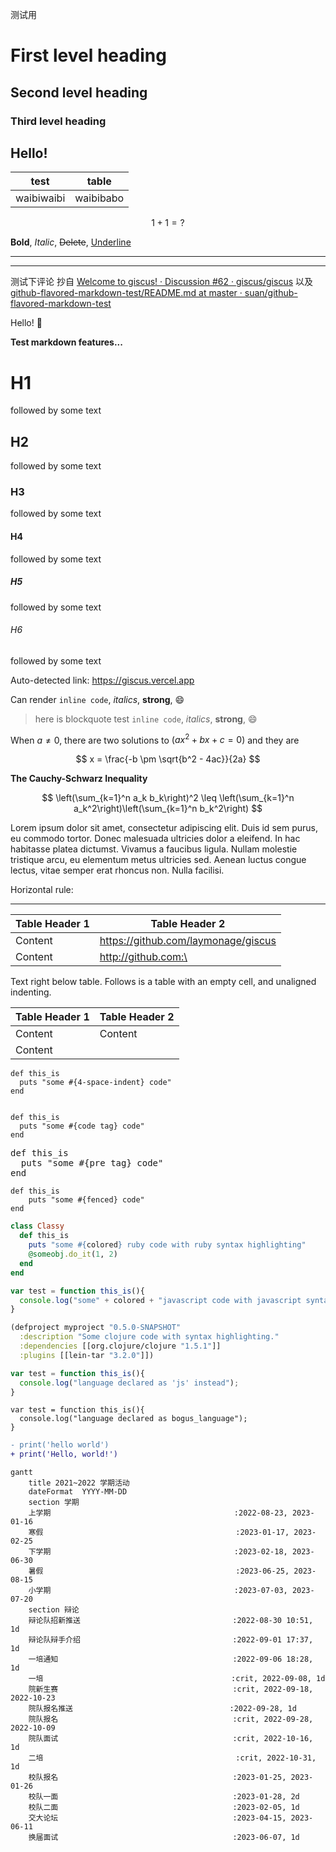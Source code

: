 测试用

# First level heading

## Second level heading

### Third level heading

## Hello!

| test | table |
|------|-------|
|waibiwaibi|waibibabo|

$$
1+1=?
$$

**Bold**, *Italic*, <s>Delete</s>, <u>Underline</u>

---

------

测试下评论
抄自 [Welcome to giscus! · Discussion #62 · giscus/giscus](https://github.com/giscus/giscus/discussions/62#discussioncomment-740574)
以及 [github-flavored-markdown-test/README.md at master · suan/github-flavored-markdown-test](https://github.com/suan/github-flavored-markdown-test/blob/master/README.md)

Hello! 🎉

**Test markdown features...**

# H1
followed by some text

## H2
followed by some text

### H3
followed by some text

#### H4
followed by some text

##### H5
followed by some text

###### H6
followed by some text

Auto-detected link: https://giscus.vercel.app

Can render `inline code`, *italics*, **strong**, 😄

> here is blockquote
> test `inline code`, *italics*, **strong**, 😄

When $a \neq 0$, there are two solutions to $(ax^2 + bx + c = 0)$ and they are

$$
x = \frac{-b \pm \sqrt{b^2 - 4ac}}{2a}
$$


**The Cauchy-Schwarz Inequality**

$$
\left(\sum_{k=1}^n a_k b_k\right)^2 \leq \left(\sum_{k=1}^n a_k^2\right)\left(\sum_{k=1}^n b_k^2\right)
$$


Lorem ipsum dolor sit amet, consectetur adipiscing elit. Duis id sem purus, eu commodo tortor. Donec malesuada ultricies dolor a eleifend. In hac habitasse platea dictumst. Vivamus a faucibus ligula. Nullam molestie tristique arcu, eu elementum metus ultricies sed. Aenean luctus congue lectus, vitae semper erat rhoncus non. Nulla facilisi.

Horizontal rule:

---

|Table Header 1|Table Header 2|
|----|----|
|Content|	https://github.com/laymonage/giscus|
|Content|	http://github.com:\<test>|
Text right below table. Follows is a table with an empty cell, and unaligned indenting.

|Table Header 1	| Table Header 2|
|---|---|
|Content|	Content|
|Content| |


    def this_is
      puts "some #{4-space-indent} code"
    end

<code>
def this_is
  puts "some #{code tag} code"
end
</code>

<pre>
def this_is
  puts "some #{pre tag} code"
end
</pre>

```
def this_is
    puts "some #{fenced} code"
end
```

```ruby
class Classy
  def this_is
    puts "some #{colored} ruby code with ruby syntax highlighting"
    @someobj.do_it(1, 2)
  end
end
```

```javascript
var test = function this_is(){
  console.log("some" + colored + "javascript code with javascript syntax highlighting really long");
}
```

```clojure
(defproject myproject "0.5.0-SNAPSHOT"
  :description "Some clojure code with syntax highlighting."
  :dependencies [[org.clojure/clojure "1.5.1"]]
  :plugins [[lein-tar "3.2.0"]])
```

```js
var test = function this_is(){
  console.log("language declared as 'js' instead");
}
```

```bogus_language
var test = function this_is(){
  console.log("language declared as bogus_language");
}
```

```diff
- print('hello world')
+ print('Hello, world!')
```

```mermaid
gantt
    title 2021~2022 学期活动
    dateFormat  YYYY-MM-DD
    section 学期
    上学期                                         :2022-08-23, 2023-01-16
    寒假                                           :2023-01-17, 2023-02-25
    下学期                                         :2023-02-18, 2023-06-30
    暑假                                           :2023-06-25, 2023-08-15
    小学期                                         :2023-07-03, 2023-07-20
    section 辩论
    辩论队招新推送                                  :2022-08-30 10:51, 1d
    辩论队辩手介绍                                  :2022-09-01 17:37, 1d
    一培通知                                       :2022-09-06 18:28, 1d
    一培                                          :crit, 2022-09-08, 1d
    院新生赛                                       :crit, 2022-09-18, 2022-10-23
    院队报名推送                                   :2022-09-28, 1d
    院队报名                                       :crit, 2022-09-28, 2022-10-09
    院队面试                                       :crit, 2022-10-16, 1d
    二培                                           :crit, 2022-10-31, 1d
    校队报名                                       :2023-01-25, 2023-01-26
    校队一面                                       :2023-01-28, 2d
    校队二面                                       :2023-02-05, 1d
    交大论坛                                       :2023-04-15, 2023-06-11
    换届面试                                       :2023-06-07, 1d
```